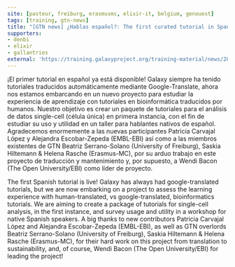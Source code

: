 ```yaml
---
site: [pasteur, freiburg, erasmusmc, elixir-it, belgium, genouest]
tags: [training, gtn-news]
title: "[GTN news] ¿Hablas español?: The first curated tutorial in Spanish!"
supporters:
- denbi
- elixir
- gallantries
external: 'https://training.galaxyproject.org/training-material/news/2021/05/20/spanish_project_begins.html'
---
```


<p>¡El primer tutorial en español ya está disponible! Galaxy siempre ha tenido tutoriales traducidos automáticamente mediante Google-Translate, ahora nos estamos embarcando en un nuevo proyecto para estudiar la experiencia de aprendizaje con tutoriales en bioinformática traducidos por humanos. Nuestro objetivo es crear un paquete de tutoriales para el análisis de datos single-cell (célula única) en primera instancia, con el fin de estudiar su uso y utilidad en un taller para hablantes nativos de español. Agradecemos enormemente a las nuevas participantes Patricia Carvajal López y Alejandra Escobar-Zepeda (EMBL-EBI) así como a las miembros existentes de GTN Beatriz Serrano-Solano (University of Freiburg), Saskia Hiltemann &amp; Helena Rasche (Erasmus-MC), por su arduo trabajo en este proyecto de traducción y mantenimiento y, por supuesto, a Wendi Bacon (The Open University/EBI) como líder de proyecto.</p>

<p>The first Spanish tutorial is live! Galaxy has always had google-translated tutorials, but we are now embarking on a project to assess the learning experience with human-translated, vs google-translated, bioinformatics tutorials. We are aiming to create a package of tutorials for single-cell analysis, in the first instance, and survey usage and utility in a workshop for native Spanish speakers. A big thanks to new contributors Patricia Carvajal López and Alejandra Escobar-Zepeda (EMBL-EBI), as well as GTN overlords Beatriz Serrano-Solano (University of Freiburg), Saskia Hiltemann &amp; Helena Rasche (Erasmus-MC), for their hard work on this project from translation to sustainability, and, of course, Wendi Bacon (The Open University/EBI) for leading the project!</p>

